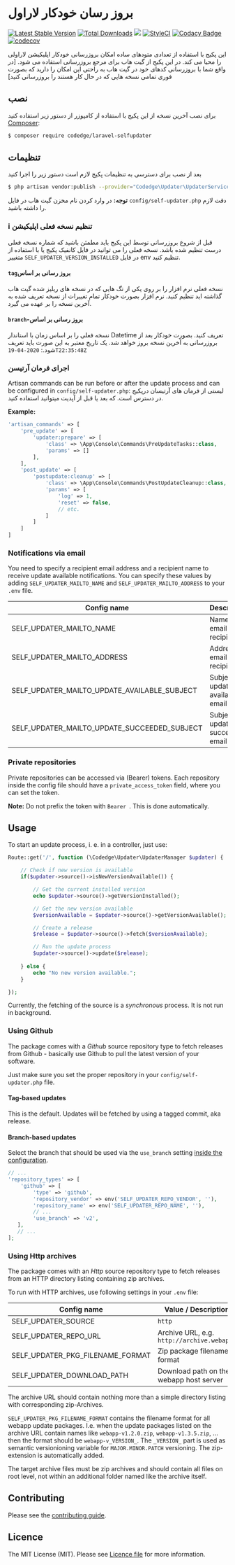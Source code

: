 # بروز رسان خودکار لاراول 

[![Latest Stable Version](https://poser.pugx.org/codedge/laravel-selfupdater/v/stable?format=flat-square)](https://packagist.org/packages/codedge/laravel-selfupdater)
[![Total Downloads](https://poser.pugx.org/codedge/laravel-selfupdater/downloads?format=flat-square)](https://packagist.org/packages/codedge/laravel-selfupdater)
[![](https://github.com/codedge/laravel-selfupdater/workflows/Tests/badge.svg)](https://github.com/codedge/laravel-selfupdater/actions)
[![StyleCI](https://styleci.io/repos/64463948/shield)](https://styleci.io/repos/64463948)
[![Codacy Badge](https://api.codacy.com/project/badge/Grade/dd836e58656b4e25b34b2a4ac8197142)](https://www.codacy.com/app/codedge/laravel-selfupdater?utm_source=github.com&amp;utm_medium=referral&amp;utm_content=codedge/laravel-selfupdater)
[![codecov](https://codecov.io/gh/codedge/laravel-selfupdater/branch/master/graph/badge.svg)](https://codecov.io/gh/codedge/laravel-selfupdater)

این پکیج با استفاده از تعدادی متودهای ساده امکان بروزرسانی خودکار اپلیکیشن لاراولی را 
محیا می کند. در این پکیج از گیت هاب برای مرجع بروزرسانی استفاده می شود.
[در واقع شما با بروزرسانی کدهای خود در گیت هاب به راحتی این امکان را دارید که بصورت فوری تمامی نسخه هایی که در حال کار هستند را بروزرسانی کنید]

## نصب

برای نصب آخرین نسخه از این پکیج با استفاده از کامپوزر از دستور زیر استفاده کنید [Composer](https://getcomposer.org/):
```sh
$ composer require codedge/laravel-selfupdater
```

## تنظیمات
بعد از نصب برای دسترسی به تنظیمات پکیج لازم است دستور زیر را اجرا کنید 
```sh
$ php artisan vendor:publish --provider="Codedge\Updater\UpdaterServiceProvider"
```
 
**توجه:** در وارد کردن نام مخزن گیت هاب در فایل  `config/self-updater.php` دقت لازم را داشته باشید.

### :information_source: تنظیم نسخه فعلی اپلیکیشن

قبل از شروع بروزرسانی توسط این پکیج باید مطمئن باشید که شماره نسخه فعلی درست تنظیم شده باشد.
نسخه فعلی را می توانید در فایل کانفیک پکیج یا با استفاده از متغییر
`SELF_UPDATER_VERSION_INSTALLED` در فایل env تنظیم کنید.

#### `tag`بروز رسانی بر اساس 

نسخه فعلی نرم افزار را بر روی یکی از تگ هایی که در نسخه های ریلیز شده گیت هاب گذاشته اید تنظیم کنید. نرم افزار بصورت خودکار تمام تغییرات از نسخه تعریف شده به آخرین نسخه را بر عهده می گیرد.

#### `branch`-بروز رسانی بر اساس

نسخه فعلی را بر اساس زمان با استاندار Datetime تعریف کنید. بصورت خودکار بعد از بروزرسانی به آخرین نسخه بروز خواهد شد.
یک تاریخ معتبر به این صورت باید تعریف شود.: `2020-04-19T22:35:48Z`

### اجرای فرمان آرتیسن
Artisan commands can be run before or after the update process and can be configured in `config/self-updater.php`:
لیستی از فرمان های آرتیسان درپکیج در دسترس است. که بعد یا قبل از آپدیت میتوانید استفاده کنید. 

__Example:__
```php
'artisan_commands' => [
    'pre_update' => [
        'updater:prepare' => [
            'class' => \App\Console\Commands\PreUpdateTasks::class,
            'params' => []
        ],
    ],
    'post_update' => [
        'postupdate:cleanup' => [
            'class' => \App\Console\Commands\PostUpdateCleanup::class,
            'params' => [
                'log' => 1,
                'reset' => false,
                // etc.
            ]
        ]
    ]
]
```

### Notifications via email
You need to specify a recipient email address and a recipient name to receive
update available notifications.
You can specify these values by adding `SELF_UPDATER_MAILTO_NAME` and
`SELF_UPDATER_MAILTO_ADDRESS` to your `.env` file.

| Config name              | Description |
| -----------              | ----------- |
| SELF_UPDATER_MAILTO_NAME | Name of email recipient |
| SELF_UPDATER_MAILTO_ADDRESS    | Address of email recipient |
| SELF_UPDATER_MAILTO_UPDATE_AVAILABLE_SUBJECT | Subject of update available email |
| SELF_UPDATER_MAILTO_UPDATE_SUCCEEDED_SUBJECT | Subject of update succeeded email |

### Private repositories

Private repositories can be accessed via (Bearer) tokens. Each repository inside the config file should have
a `private_access_token` field, where you can set the token.

**Note:** Do not prefix the token with `Bearer `. This is done automatically.

## Usage
To start an update process, i. e. in a controller, just use:
```php
Route::get('/', function (\Codedge\Updater\UpdaterManager $updater) {

    // Check if new version is available
    if($updater->source()->isNewVersionAvailable()) {

        // Get the current installed version
        echo $updater->source()->getVersionInstalled();

        // Get the new version available
        $versionAvailable = $updater->source()->getVersionAvailable();

        // Create a release
        $release = $updater->source()->fetch($versionAvailable);

        // Run the update process
        $updater->source()->update($release);
        
    } else {
        echo "No new version available.";
    }

});
```

Currently, the fetching of the source is a _synchronous_ process.
It is not run in background.

### Using Github
The package comes with a _Github_ source repository type to fetch 
releases from Github - basically use Github to pull the latest version
of your software.

Just make sure you set the proper repository in your `config/self-updater.php`
file.

#### Tag-based updates

This is the default. Updates will be fetched by using a tagged commit, aka release.

#### Branch-based updates

Select the branch that should be used via the `use_branch` setting [inside the configuration](https://github.com/codedge/laravel-selfupdater/blob/master/config/self-update.php).

```php
// ...
'repository_types' => [
    'github' => [
        'type' => 'github',
        'repository_vendor' => env('SELF_UPDATER_REPO_VENDOR', ''),
        'repository_name' => env('SELF_UPDATER_REPO_NAME', ''),
        // ...
        'use_branch' => 'v2',
   ],          
   // ...
];
```

### Using Http archives
The package comes with an _Http_ source repository type to fetch 
releases from an HTTP directory listing containing zip archives.

To run with HTTP archives, use following settings in your `.env` file:

| Config name              | Value / Description |
| -----------              | ----------- |
| SELF_UPDATER_SOURCE | `http` |
| SELF_UPDATER_REPO_URL    | Archive URL, e.g. `http://archive.webapp/` |
| SELF_UPDATER_PKG_FILENAME_FORMAT | Zip package filename format |
| SELF_UPDATER_DOWNLOAD_PATH | Download path on the webapp host server|

The archive URL should contain nothing more than a simple directory listing with corresponding zip-Archives.

`SELF_UPDATER_PKG_FILENAME_FORMAT` contains the filename format for all webapp update packages. I.e. when the update packages listed on the archive URL contain names like `webapp-v1.2.0.zip`, `webapp-v1.3.5.zip`, ... then the format should be `webapp-v_VERSION_`. The `_VERSION_` part is used as semantic versionioning variable for `MAJOR.MINOR.PATCH` versioning. The zip-extension is automatically added.

The target archive files must be zip archives and should contain all files on root level, not within an additional folder named like the archive itself.

## Contributing
Please see the [contributing guide](CONTRIBUTING.md).

## Licence
The MIT License (MIT). Please see [Licence file](LICENSE) for more information.
